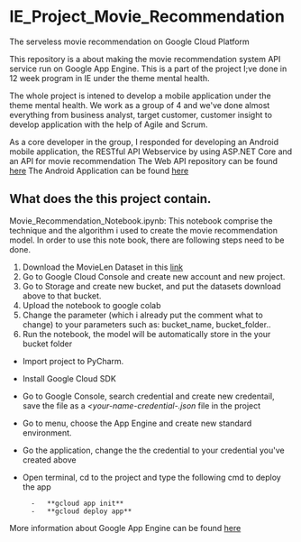 # IE_Project_Movie_Recommendation
The serveless movie recommendation on Google Cloud Platform

This repository is a about making the movie recommendation system API service run on Google App Engine. This is a part of the project I;ve done in 12 week program in IE under the theme mental health.

The whole project is intened to develop a mobile application under the theme mental health. We work as a group of 4 and we've done almost everything from business analyst, target customer, customer insight to develop application with the help of Agile and Scrum.

As a core developer in the group, I responded for developing an Android mobile application, the RESTful API Webservice by using ASP.NET Core and an API for movie recommendation
The Web API repository can be found [here](https://github.com/nguyenkien1402/IE_Project_WebAPI)
The Android Application can be found [here](https://github.com/nguyenkien1402/IE_Project_AndroidApp)

## What does the this project contain.

Movie_Recommendation_Notebook.ipynb: This notebook comprise the technique and the algorithm i used to create the movie recommendation model. In order to use this note book, there are following steps need to be done.
  1.  Download the MovieLen Dataset in this [link](https://grouplens.org/datasets/movielens/)
  2.  Go to Google Cloud Console and create new account and new project.
  3.  Go to Storage and create new bucket, and put the datasets download above to that bucket.
  4.  Upload the notebook to google colab
  5.  Change the parameter (which i already put the comment what to change) to your parameters such as: bucket_name, bucket_folder..
  6.  Run the notebook, the model will be automatically store in the your bucket folder
  
  
- Import project to PyCharm.
- Install Google Cloud SDK
- Go to Google Console, search credential and create new credentail, save the file as a *<your-name-credential-.json* file in the project
- Go to menu, choose the App Engine and create new standard environment.
- Go the application, change the the credential to your credential you've created above
- Open terminal, cd to the project and type the following cmd to deploy the app
        
        -   **gcloud app init**
        -   **gcloud deploy app**
        
 More information about Google App Engine can be found [here](https://cloud.google.com/appengine/)
